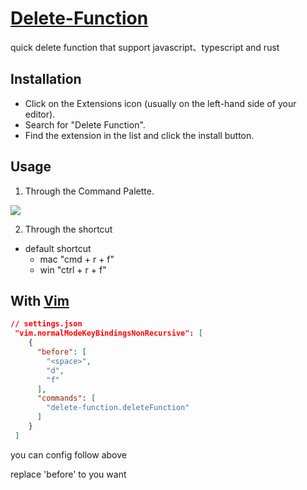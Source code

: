 # [Delete-Function](https://marketplace.visualstudio.com/items?itemName=cuixiaorui.delete-function)

quick delete function that support javascript、typescript and rust

## Installation

- Click on the Extensions icon (usually on the left-hand side of your editor).
- Search for "Delete Function".
- Find the extension in the list and click the install button.

## Usage

1. Through the Command Palette.

![](https://images-1252602850.cos.ap-beijing.myqcloud.com/20221013222755.png)

2. Through the shortcut

- default shortcut
  - mac "cmd + r + f"
  - win "ctrl + r + f"

## With [Vim](https://github.com/VSCodeVim/Vim)

```json
// settings.json
 "vim.normalModeKeyBindingsNonRecursive": [
    {
      "before": [
        "<space>",
        "d",
        "f"
      ],
      "commands": [
        "delete-function.deleteFunction"
      ]
    }
 ]
```

you can config follow above

replace 'before' to you want
